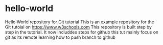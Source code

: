 # hello-world
Hello World repository for Git tutorial
This is an example repository for the Git tutoial on https://www.w3schools.com
This repository is built step by step in the tutorial.
It now includdes steps for github
this tut mainly focus on git as its remote
learning how to push branch to github